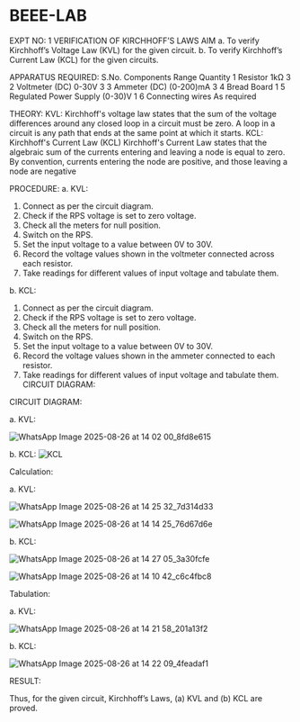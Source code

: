 # BEEE-LAB
EXPT NO: 1	VERIFICATION OF KIRCHHOFF’S LAWS
AIM
a.   To verify Kirchhoff’s Voltage Law (KVL) for the given circuit. 
b.   To verify Kirchhoff’s Current Law (KCL) for the given circuits.

APPARATUS REQUIRED:
S.No.	Components	Range	Quantity
1	Resistor	1kΩ	3
2	Voltmeter (DC)	0-30V	3
3	Ammeter (DC)	(0-200)mA	3
4	Bread Board		1
5	Regulated Power Supply	(0-30)V	1
6	Connecting wires		As required

THEORY:
KVL: Kirchhoff's voltage law states that the sum of the voltage differences around any closed loop in a circuit must be zero. A loop in a circuit is any path that ends at the same point at which it starts.
KCL:
Kirchhoff's Current Law (KCL) Kirchhoff's Current Law states that the algebraic sum of the currents entering and leaving a node is equal to zero. By convention, currents entering the node are positive, and those leaving a node are negative


PROCEDURE:
a.   KVL:
1.   Connect as per the circuit diagram.
2.   Check if the RPS voltage is set to zero voltage.
3.   Check all the meters for null position.
4.   Switch on the RPS.
5.   Set the input voltage to a value between 0V to 30V.
6.   Record the voltage values shown in the voltmeter connected across each resistor.
7.   Take readings for different values of input voltage and tabulate them.


b.  KCL:
1.   Connect as per the circuit diagram.
2.   Check if the RPS voltage is set to zero voltage.
3.   Check all the meters for null position.
4.   Switch on the RPS.
5.   Set the input voltage to a value between 0V to 30V.
6.   Record the voltage values shown in the ammeter connected to each resistor.
7.   Take readings for different values of input voltage and tabulate them. 
CIRCUIT DIAGRAM:

CIRCUIT DIAGRAM:


a.   KVL:

![WhatsApp Image 2025-08-26 at 14 02 00_8fd8e615](https://github.com/user-attachments/assets/16666521-d811-4f9c-b46a-8deed37b8f25)



b.  KCL:
 ![KCL](https://github.com/user-attachments/assets/5dc022e5-ed19-402b-abda-de58c7ffb709)


Calculation:

a.   KVL:
 
![WhatsApp Image 2025-08-26 at 14 25 32_7d314d33](https://github.com/user-attachments/assets/d32c3d1a-2f25-450d-a383-bf2243350a50)




![WhatsApp Image 2025-08-26 at 14 14 25_76d67d6e](https://github.com/user-attachments/assets/24267709-89ce-48d3-a672-200c3d960e82)





b.  KCL:


![WhatsApp Image 2025-08-26 at 14 27 05_3a30fcfe](https://github.com/user-attachments/assets/8e4fff72-8c91-4453-a448-23d15e67ab2c)



![WhatsApp Image 2025-08-26 at 14 10 42_c6c4fbc8](https://github.com/user-attachments/assets/fc066e3a-c494-4500-92bd-755b1edc7ab3)



Tabulation:

a.   KVL:
 
![WhatsApp Image 2025-08-26 at 14 21 58_201a13f2](https://github.com/user-attachments/assets/33e915ab-312a-49c4-913b-574eb12e7240)



b.  KCL:

![WhatsApp Image 2025-08-26 at 14 22 09_4feadaf1](https://github.com/user-attachments/assets/a95f985d-d821-4763-b819-efaa99eccea3)



RESULT:

Thus, for the given circuit, Kirchhoff’s Laws, (a) KVL and (b) KCL are proved.

